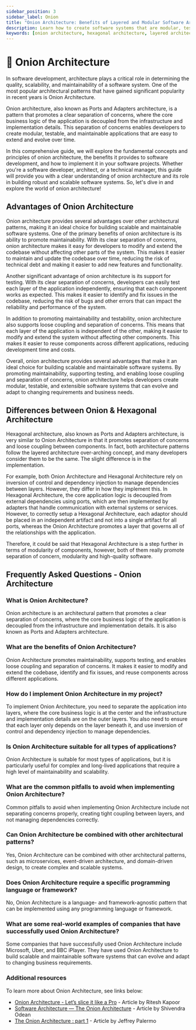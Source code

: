 ```yaml
---
sidebar_position: 3
sidebar_label: Onion
title: "Onion Architecture: Benefits of Layered and Modular Software Architecture"
description: Learn how to create software systems that are modular, testable, and easy to maintain, by separating the application core from the external dependencies using the onion architecture design pattern. 
keywords: [onion architecture, hexagonal architecture, layered architecture, software design pattern, software architecture, software architecture paradigm, software development, layers, maintainability, testing, loose coupling, separation of concerns, implementation, best practices, FAQs]
---
```


# 🧅 Onion Architecture
In software development, architecture plays a critical role in determining the quality, scalability, and maintainability of a software system. One of the most popular architectural patterns that have gained significant popularity in recent years is Onion Architecture.

Onion architecture, also known as Ports and Adapters architecture, is a pattern that promotes a clear separation of concerns, where the core business logic of the application is decoupled from the infrastructure and implementation details. This separation of concerns enables developers to create modular, testable, and maintainable applications that are easy to extend and evolve over time.

In this comprehensive guide, we will explore the fundamental concepts and principles of onion architecture, the benefits it provides to software development, and how to implement it in your software projects. Whether you're a software developer, architect, or a technical manager, this guide will provide you with a clear understanding of onion architecture and its role in building robust and scalable software systems. So, let's dive in and explore the world of onion architecture!


## Advantages of Onion Architecture
Onion architecture provides several advantages over other architectural patterns, making it an ideal choice for building scalable and maintainable software systems. One of the primary benefits of onion architecture is its ability to promote maintainability. With its clear separation of concerns, onion architecture makes it easy for developers to modify and extend the codebase without affecting other parts of the system. This makes it easier to maintain and update the codebase over time, reducing the risk of technical debt and making it easier to add new features and functionality.

Another significant advantage of onion architecture is its support for testing. With its clear separation of concerns, developers can easily test each layer of the application independently, ensuring that each component works as expected. This makes it easier to identify and fix issues in the codebase, reducing the risk of bugs and other errors that can impact the reliability and performance of the system.

In addition to promoting maintainability and testability, onion architecture also supports loose coupling and separation of concerns. This means that each layer of the application is independent of the other, making it easier to modify and extend the system without affecting other components. This makes it easier to reuse components across different applications, reducing development time and costs.

Overall, onion architecture provides several advantages that make it an ideal choice for building scalable and maintainable software systems. By promoting maintainability, supporting testing, and enabling loose coupling and separation of concerns, onion architecture helps developers create modular, testable, and extensible software systems that can evolve and adapt to changing requirements and business needs.

## Differences between Onion & Hexagonal Architecture

Hexagonal architecture, also known as Ports and Adapters architecture, is very similar to Onion Architecture in that it promotes separation of concerns and loose coupling between components. In fact, both architecture patterns follow the layered architecture over-arching concept, and many developers consider them to be the same. The slight difference is in the implementation. 

For example, both Onion Architecture and Hexagonal Architecture rely on inversion of control and dependency injection to manage dependencies between layers. However, they differ in how they implement this. In Hexagonal Architecture, the core application logic is decoupled from external dependencies using ports, which are then implemented by adapters that handle communication with external systems or services. However, to correctly setup a Hexagonal Architecture, each adaptor should be  placed in an independent artifact and not into a single artifact for all ports, whereas the Onion Architecture promotes a layer that governs all of the relationships with the application.

Therefore, it could be said that Hexagonal Architecture is a step further in terms of modularity of components, however, both of them really promote separation of concern, modularity and high-quality software. 


## Frequently Asked Questions - Onion Architecture

### What is Onion Architecture?
Onion architecture is an architectural pattern that promotes a clear separation of concerns, where the core business logic of the application is decoupled from the infrastructure and implementation details. It is also known as Ports and Adapters architecture.

### What are the benefits of Onion Architecture?
Onion Architecture promotes maintainability, supports testing, and enables loose coupling and separation of concerns. It makes it easier to modify and extend the codebase, identify and fix issues, and reuse components across different applications.

### How do I implement Onion Architecture in my project?
To implement Onion Architecture, you need to separate the application into layers, where the core business logic is at the center and the infrastructure and implementation details are on the outer layers. You also need to ensure that each layer only depends on the layer beneath it, and use inversion of control and dependency injection to manage dependencies.

### Is Onion Architecture suitable for all types of applications?
Onion Architecture is suitable for most types of applications, but it is particularly useful for complex and long-lived applications that require a high level of maintainability and scalability.

### What are the common pitfalls to avoid when implementing Onion Architecture?
Common pitfalls to avoid when implementing Onion Architecture include not separating concerns properly, creating tight coupling between layers, and not managing dependencies correctly.

### Can Onion Architecture be combined with other architectural patterns?
Yes, Onion Architecture can be combined with other architectural patterns, such as microservices, event-driven architecture, and domain-driven design, to create complex and scalable systems.

### Does Onion Architecture require a specific programming language or framework?
No, Onion Architecture is a language- and framework-agnostic pattern that can be implemented using any programming language or framework.

### What are some real-world examples of companies that have successfully used Onion Architecture?
Some companies that have successfully used Onion Architecture include Microsoft, Uber, and BBC iPlayer. They have used Onion Architecture to build scalable and maintainable software systems that can evolve and adapt to changing business requirements.

### Additional resources
To learn more about Onion Architecture, see links below:

- [Onion Architecture - Let’s slice it like a Pro](https://medium.com/expedia-group-tech/onion-architecture-deed8a554423) - Article by Ritesh Kapoor
- [Software Architecture — The Onion Architecture](https://medium.com/@shivendraodean/software-architecture-the-onion-architecture-1b235bec1dec) - Article by Shivendra Odean
- [The Onion Architecture : part 1](https://jeffreypalermo.com/2008/07/the-onion-architecture-part-1/) - Article by Jeffrey Palermo